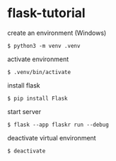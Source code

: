 # flask-tutorial

create an environment (Windows)

```$ python3 -m venv .venv```

activate environment

```$ .venv/bin/activate```

install flask

```$ pip install Flask```

start server

```$ flask --app flaskr run --debug```

deactivate virtual environment

```$ deactivate```